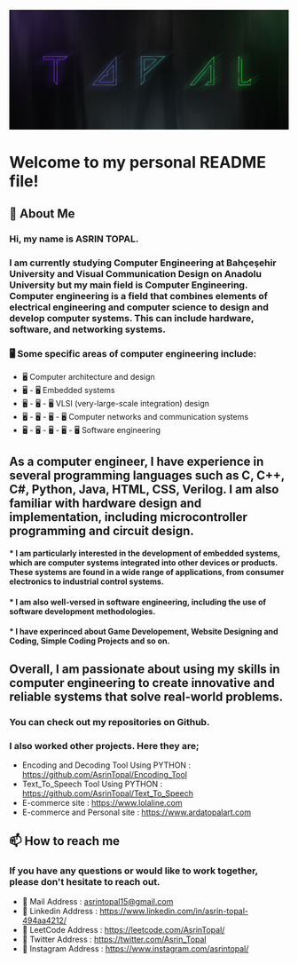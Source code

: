 
![](https://github.com/AsrinTopal/AsrinTopal/blob/main/ATBANNER.jpg)

# Welcome to my personal README file!
## 🚀 About Me
### Hi, my name is ASRIN TOPAL. 
### I am currently studying Computer Engineering at Bahçeşehir University and Visual Communication Design on Anadolu University but my main field is Computer Engineering. Computer engineering is a field that combines elements of electrical engineering and computer science to design and develop computer systems. This can include hardware, software, and networking systems.

### 🖥️ Some specific areas of computer engineering include:

- 🖥️ Computer architecture and design
- 🖥️ - 🖥️ Embedded systems
- 🖥️ - 🖥️ - 🖥️ VLSI (very-large-scale integration) design
- 🖥️ - 🖥️ - 🖥️ - 🖥️ Computer networks and communication systems
- 🖥️ - 🖥️ - 🖥️ - 🖥️ - 🖥️ Software engineering

## As a computer engineer, I have experience in several programming languages such as C, C++, C#, Python, Java, HTML, CSS, Verilog. I am also familiar with hardware design and implementation, including microcontroller programming and circuit design.

#### * I am particularly interested in the development of embedded systems, which are computer systems integrated into other devices or products. These systems are found in a wide range of applications, from consumer electronics to industrial control systems.
####  * I am also well-versed in software engineering, including the use of software development methodologies.
####  * I have experinced about Game Developement, Website Designing and Coding, Simple Coding Projects and so on.

## Overall, I am passionate about using my skills in computer engineering to create innovative and reliable systems that solve real-world problems.

### You can check out my repositories on Github.
### I also worked other projects. Here they are;
  * Encoding and Decoding Tool Using PYTHON : https://github.com/AsrinTopal/Encoding_Tool
  * Text_To_Speech Tool Using PYTHON : https://github.com/AsrinTopal/Text_To_Speech
  * E-commerce site : https://www.lolaline.com
  * E-commerce and Personal site : https://www.ardatopalart.com

## 📫 How to reach me 
### If you have any questions or would like to work together, please don't hesitate to reach out.

- 🔗 Mail Address : asrintopal15@gmail.com
- 🔗 Linkedin Address : https://www.linkedin.com/in/asrin-topal-494aa4212/
- 🔗 LeetCode Address : https://leetcode.com/AsrinTopal/
- 🔗 Twitter Address : https://twitter.com/Asrin_Topal
- 🔗 Instagram Address : https://www.instagram.com/asrintopal/


<!---
AsrinTopal/AsrinTopal is a ✨ special ✨ repository because its `README.md` (this file) appears on your GitHub profile.
You can click the Preview link to take a look at your changes.
--->
